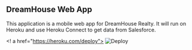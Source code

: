 DreamHouse Web App
------------------

This application is a mobile web app for DreamHouse Realty. It will run on Heroku and use Heroku Connect to get data from Salesforce.

<! a href="https://heroku.com/deploy">
  <img src="https://www.herokucdn.com/deploy/button.svg" alt="Deploy">
</a>
